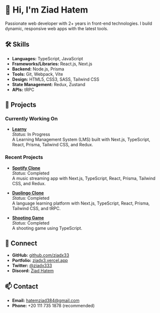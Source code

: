 # 👋 Hi, I'm Ziad Hatem
 
Passionate web developer with 2+ years in front-end technologies. I build dynamic, responsive web apps with the latest tools.
 
## 🛠 Skills

- **Languages:** TypeScript, JavaScript
- **Frameworks/Libraries:** React.js, Next.js
- **Backend:** Node.js, Prisma
- **Tools:** Git, Webpack, Vite
- **Design:** HTML5, CSS3, SASS, Tailwind CSS
- **State Management:** Redux, Zustand
- **APIs:** tRPC

## 🌟 Projects

### Currently Working On

- **[Learny](#)**  
  _Status:_ In Progress <br />
  A Learning Management System (LMS) built with Next.js, TypeScript, React, Prisma, Tailwind CSS, and Redux.

### Recent Projects

- **[Spotify Clone](https://spotify-clone-redesigned.vercel.app)**  
  _Status:_ Completed <br />
  A music streaming app with Next.js, TypeScript, React, Prisma, Tailwind CSS, and Redux.

- **[Duolingo Clone](https://duolingo-clone-ziad.vercel.app)**  
  _Status:_ Completed  
  A language learning platform with Next.js, TypeScript, React, Prisma, Tailwind CSS, and tRPC.

- **[Shooting Game](https://shooting-game-zeta.vercel.app)**  
  _Status:_ Completed  
  A shooting game using TypeScript.

## 🔗 Connect

- **GitHub:** [github.com/ziadx33](https://github.com/ziadx33)
- **Portfolio:** [ziadx3.vercel.app](https://ziadx3.vercel.app)
- **Twitter:** [@ziadx333](https://x.com/ziadx333)
- **Discord:** [Ziad Hatem](https://discord.com/users/1191481986032861287)

## 📫 Contact

- **Email:** [hatemziad384@gmail.com](mailto:hatemziad384@gmail.com)
- **Phone:** +20 111 735 1878 (recommended)
